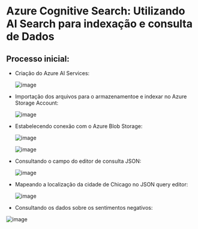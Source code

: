 # Azure Cognitive Search: Utilizando AI Search para indexação e consulta de Dados

## Processo inicial:

- Criação do Azure AI Services:

  ![image](https://github.com/user-attachments/assets/7dfc953a-21b1-4fab-881d-980868b977e1)

- Importação dos arquivos para o armazenamentoe e indexar no Azure Storage Account:

  ![image](https://github.com/user-attachments/assets/680d0777-88e2-40ea-b8f2-c82b1c686fd7)

- Estabelecendo conexão com o Azure Blob Storage:

  ![image](https://github.com/user-attachments/assets/270e19b7-47c4-4862-95eb-7586495ed842)

  ![image](https://github.com/user-attachments/assets/ab156977-e3a5-4d61-9725-7d340db3f1b3)

- Consultando o campo do editor de consulta JSON:

  ![image](https://github.com/user-attachments/assets/aea5a296-1906-40e6-b8f7-31f53b7c9877)
  
- Mapeando a localização da cidade de Chicago no JSON query editor:

  ![image](https://github.com/user-attachments/assets/826b729a-72d1-41b4-a9c2-92be957b9b35)

- Consultando os dados sobre os sentimentos negativos:

![image](https://github.com/user-attachments/assets/5acc4c97-3b35-442b-aaed-1f34eae189df)





 

